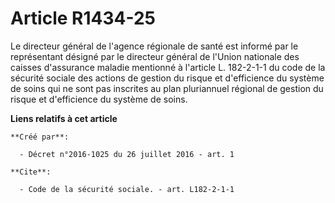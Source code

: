 # Article R1434-25

Le directeur général de l'agence régionale de santé est informé par le représentant désigné par le directeur général de
l'Union nationale des caisses d'assurance maladie mentionné à l'article L. 182-2-1-1 du code de la sécurité sociale des
actions de gestion du risque et d'efficience du système de soins qui ne sont pas inscrites au plan pluriannuel régional de
gestion du risque et d'efficience du système de soins.

**Liens relatifs à cet article**

	**Créé par**:

	  - Décret n°2016-1025 du 26 juillet 2016 - art. 1

	**Cite**:

	  - Code de la sécurité sociale. - art. L182-2-1-1
